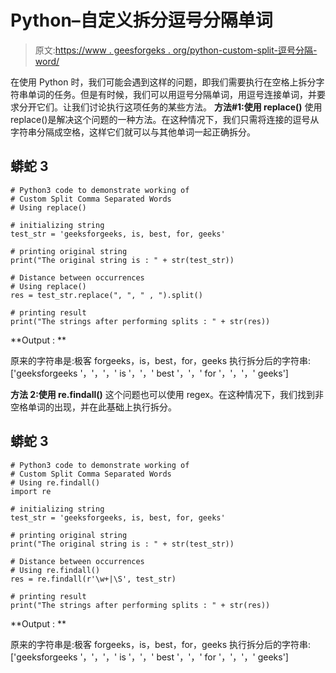 # Python–自定义拆分逗号分隔单词

> 原文:[https://www . geesforgeks . org/python-custom-split-逗号分隔-word/](https://www.geeksforgeeks.org/python-custom-split-comma-separated-words/)

在使用 Python 时，我们可能会遇到这样的问题，即我们需要执行在空格上拆分字符串单词的任务。但是有时候，我们可以用逗号分隔单词，用逗号连接单词，并要求分开它们。让我们讨论执行这项任务的某些方法。
**方法#1:使用 replace()**
使用 replace()是解决这个问题的一种方法。在这种情况下，我们只需将连接的逗号从字符串分隔成空格，这样它们就可以与其他单词一起正确拆分。

## 蟒蛇 3

```
# Python3 code to demonstrate working of
# Custom Split Comma Separated Words
# Using replace()

# initializing string
test_str = 'geeksforgeeks, is, best, for, geeks'

# printing original string
print("The original string is : " + str(test_str))

# Distance between occurrences
# Using replace()
res = test_str.replace(", ", " , ").split()

# printing result
print("The strings after performing splits : " + str(res))
```

**Output : **

原来的字符串是:极客 forgeeks，is，best，for，geeks
执行拆分后的字符串:['geeksforgeeks '，'，'，' is '，'，' best '，'，' for '，'，'，' geeks']

**方法 2:使用 re.findall()**
这个问题也可以使用 regex。在这种情况下，我们找到非空格单词的出现，并在此基础上执行拆分。

## 蟒蛇 3

```
# Python3 code to demonstrate working of
# Custom Split Comma Separated Words
# Using re.findall()
import re

# initializing string
test_str = 'geeksforgeeks, is, best, for, geeks'

# printing original string
print("The original string is : " + str(test_str))

# Distance between occurrences
# Using re.findall()
res = re.findall(r'\w+|\S', test_str)

# printing result
print("The strings after performing splits : " + str(res))
```

**Output : **

原来的字符串是:极客 forgeeks，is，best，for，geeks
执行拆分后的字符串:['geeksforgeeks '，'，'，' is '，'，' best '，'，' for '，'，'，' geeks']